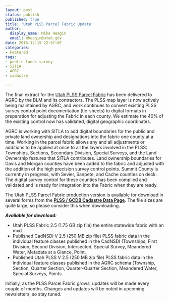 ```yaml
---
layout: post
status: publish
published: true
title: 'Utah PLSS Parcel Fabric Update'
author:
  display_name: Mike Heagin
  email: mheagin@utah.gov
date: 2016-12-15 22:57:07
categories:
- Featured
tags:
- public lands survey
- SITLA
- AGRC
- cadastre

---
```


The final extract for the [Utah PLSS Parcel Fabric](http://mapserv.utah.gov/PLSS) has been delivered to AGRC by the BLM and its contractors. The PLSS map layer is now actively being maintained by AGRC, and work continues to convert existing PLSS survey control point documentation (tie-sheets) to digital formats in preparation for adjusting the Fabric in each county. We estimate the 40% of the existing control now has validated, digital geographic coordinates. 

AGRC is working with SITLA to add digital boundaries for the public and private land ownership and designations into the fabric one county at a time. Working in the parcel fabric allows any and all adjustments or additions to be applied at once to all the layers involved in the PLSS: Townships, Sections, Secondary Division, Special Surveys, and the Land Ownership features that SITLA contributes. Land ownership boundaries for Davis and Morgan counties have been added to the fabric and adjusted with the addition of the high precision survey control points. Summit County is currently in progress, with Sevier, Sanpete, and Cache counties on deck. The digital survey control for these counties has been compiled and validated and is ready for integration into the Fabric when they are ready.

The Utah PLSS Parcel Fabric production version is available for download in several forms from the **[PLSS / GCDB Cadastre Data Page](https://gis.utah.gov/data/sgid-cadastre/plss/)**. The file sizes are quite large, so please consider this when downloading.

***Available for download:***

- Utah PLSS Fabric 2.5 (1.75 GB zip file) the entire statewide fabric with an mxd
- Published CadNSDI V 2.5 (250 MB zip file) PLSS fabric data in the individual feature classes published in the CadNSDI (Townships, First Division, Second Division, Intersected, Special Survey, Meandered Water, Metadata at a Glance, Point.
- Published Utah PLSS V 2.5 (250 MB zip file) PLSS fabric data in the individual feature classes published in the AGRC schema (Township, Section, Quarter Section, Quarter-Quarter Section, Meandered Water, Special Surveys, Points.

Initially, as the PLSS Parcel Fabric grows, updates will be made every couple of months. Changes and updates will be noted in upcoming newsletters, so stay tuned. 
